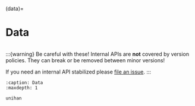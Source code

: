 (data)=

# Data

```{module} cihai

```

:::{warning}
Be careful with these! Internal APIs are **not** covered by version policies. They can break or be removed between minor versions!

If you need an internal API stabilized please [file an issue](https://github.com/cihai/cihai/issues).
:::

```{toctree}
:caption: Data
:maxdepth: 1

unihan
```
